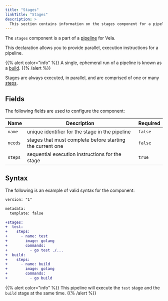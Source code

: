 ```yaml
---
title: "Stages"
linkTitle: "Stages"
description: >
  This section contains information on the stages component for a pipeline.
---
```


The `stages` component is a part of a [pipeline](/docs/concepts/pipeline/) for Vela.

This declaration allows you to provide parallel, execution instructions for a pipeline.

{{% alert color="info" %}}
A single, ephemeral run of a pipeline is known as a [build](/docs/concepts/system/build/).
{{% /alert %}}

Stages are always executed, in parallel, and are comprised of one or many [steps](/docs/concepts/pipeline/steps).

## Fields

The following fields are used to configure the component:

| Name    | Description                                               | Required |
| ------- | --------------------------------------------------------- | -------- |
| `name`  | unique identifier for the stage in the pipeline           | `false`  |
| `needs` | stages that must complete before starting the current one | `false`  |
| `steps` | sequential execution instructions for the stage           | `true`   |

## Syntax

The following is an example of valid syntax for the component:

```diff
version: "1"

metadata:
  template: false

+stages:
+  test:
+    steps:
+      - name: test
+        image: golang
+        commands:
+          - go test ./...
+  build:
+    steps:
+      - name: build
+        image: golang
+        commands:
+          - go build
```

{{% alert color="info" %}}
This pipeline will execute the `test` stage and the `build` stage at the same time.
{{% /alert %}}
